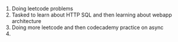 1. Doing leetcode problems
2. Tasked to learn about HTTP SQL and then learning about webapp architecture
3. Doing more leetcode and then codecademy practice on async
4. 
